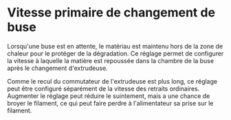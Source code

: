 Vitesse primaire de changement de buse
===

Lorsqu'une buse est en attente, le matériau est maintenu hors de la zone de chaleur pour le protéger de la dégradation. Ce réglage permet de configurer la vitesse à laquelle la matière est repoussée dans la chambre de la buse après le changement d'extrudeuse.

Comme le recul du commutateur de l'extrudeuse est plus long, ce réglage peut être configuré séparément de la vitesse des retraits ordinaires. Augmenter le réglage peut réduire le suintement, mais a une chance de broyer le filament, ce qui peut faire perdre à l'alimentateur sa prise sur le filament.
